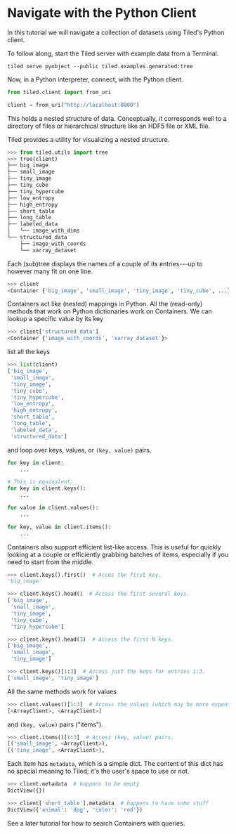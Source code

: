 # Navigate with the Python Client

In this tutorial we will navigate a collection of datasets using Tiled's Python
client.

To follow along, start the Tiled server with example data from a Terminal.

```
tiled serve pyobject --public tiled.examples.generated:tree
```

Now, in a Python interpreter, connect, with the Python client.

```python
from tiled.client import from_uri

client = from_uri("http://localhost:8000")
```

This holds a nested structure of data. Conceptually, it corresponds well to
a directory of files or hierarchical structure like an HDF5 file or XML file.

Tiled provides a utility for visualizing a nested structure.

```python
>>> from tiled.utils import tree
>>> tree(client)
├── big_image
├── small_image
├── tiny_image
├── tiny_cube
├── tiny_hypercube
├── low_entropy
├── high_entropy
├── short_table
├── long_table
├── labeled_data
│   └── image_with_dims
└── structured_data
    ├── image_with_coords
    └── xarray_dataset
```

Each (sub)tree displays the names of a couple of its entries---up to
however many fit on one line.


```python
>>> client
<Container {'big_image', 'small_image', 'tiny_image', 'tiny_cube', ...} ~11 entries>
```

Containers act like (nested) mappings in Python. All the (read-only) methods
that work on Python dictionaries work on Containers. We can lookup a specific
value by its key

```python
>>> client['structured_data']
<Container {'image_with_coords', 'xarray_dataset'}>
```

list all the keys

```python
>>> list(client)
['big_image',
 'small_image',
 'tiny_image',
 'tiny_cube',
 'tiny_hypercube',
 'low_entropy',
 'high_entropy',
 'short_table',
 'long_table',
 'labeled_data',
 'structured_data']
```

and loop over keys, values, or ``(key, value)`` pairs.

```python
for key in client:
    ...

# This is equivalent:
for key in client.keys():
    ...

for value in client.values():
    ...

for key, value in client.items():
    ...
```

Containers also support efficient list-like access. This is useful for quickly
looking at a couple or efficiently grabbing batches of items, especially if you
need to start from the middle.

```python
>>> client.keys().first()  # Acces the first key.
'big_image'

>>> client.keys().head()  # Access the first several keys.
['big_image',
 'small_image',
 'tiny_image',
 'tiny_cube',
 'tiny_hypercube']

>>> client.keys().head(3)  # Access the first N keys.
['big_image',
 'small_image',
 'tiny_image']

>>> client.keys()[1:3]  # Access just the keys for entries 1:3.
['small_image', 'tiny_image']
```

All the same methods work for values

```python
>>> client.values()[1:3]  # Access the values (which may be more expensive).
[<ArrayClient>, <ArrayClient>]
```

and `(key, value)` pairs ("items").

```python
>>> client.items()[1:3]  # Access (key, value) pairs.
[('small_image', <ArrayClient>),
[('tiny_image', <ArrayClient>),
```

Each item has ``metadata``, which is a simple dict.
The content of this dict has no special meaning to Tiled; it's the user's
space to use or not.

```python
>>> client.metadata  # happens to be empty
DictView({})

>>> client['short_table'].metadata  # happens to have some stuff
DictView({'animal': 'dog', 'color': 'red'})
```

See a later tutorial for how to search Containers with queries.
